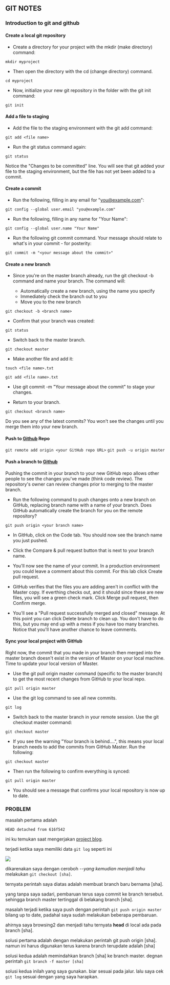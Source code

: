 ## GIT NOTES

### Introduction to git and github

#### Create a local git repository
- Create a directory for your project with the mkdir (make directory) command:

`mkdir myproject`

- Then open the directory with the cd (change directory) command.

`cd myproject`

- Now, initialize your new git repository in the folder with the git init command:

`git init`

#### Add a file to staging
- Add the file to the staging environment with the git add command:

`git add <file name>`

- Run the git status command again:

`git status`

Notice the "Changes to be committed" line. You will see that git added your file to the staging environment, but the file has not yet been added to a commit.

#### Create a commit
- Run the following, filling in any email for "you@example.com":

`git config --global user.email "you@example.com"`

- Run the following, filling in any name for "Your Name":

`git config --global user.name "Your Name"`

- Run the following git commit command. Your message should relate to what's in your commit - for posterity:

`git commit -m "<your message about the commit>"`


#### Create a new branch

- Since you're on the master branch already, run the git checkout -b command and name your branch. The command will:

    - Automatically create a new branch, using the name you specify
    - Immediately check the branch out to you
    - Move you to the new branch

`git checkout -b <branch name>`

- Confirm that your branch was created:

`git status`

- Switch back to the master branch.

`git checkout master`

- Make another file and add it:

`touch <file name>.txt`

`git add <file name>.txt`

- Use git commit -m "Your message about the commit" to stage your changes.

- Return to your branch.

`git checkout <branch name>`

Do you see any of the latest commits? You won't see the changes until you merge them into your new branch.


#### Push to [Github](https://github.com/riyanris) Repo

`git remote add origin <your GitHub repo URL>`
`git push -u origin master`


#### Push a branch to [Github](https://github.com/riyanris)

Pushing the commit in your branch to your new GitHub repo allows other people to see the changes you've made (think code review). The repository's owner can review changes prior to merging to the master branch.

- Run the following command to push changes onto a new branch on GitHub, replacing branch name with a name of your branch. Does GitHub automatically create the branch for you on the remote repository?

`git push origin <your branch name>`

- In GitHub, click on the Code tab. You should now see the branch name you just pushed.

- Click the Compare & pull request button that is next to your branch name.

- You'll now see the name of your commit. In a production environment you could leave a comment about this commit. For this lab click Create pull request.

- GitHub verifies that the files you are adding aren't in conflict with the Master copy. If everthing checks out, and it should since these are new files, you will see a green check mark. Click Merge pull request, then Confirm merge.

- You'll see a "Pull request successfully merged and closed" message. At this point you can click Delete branch to clean up. You don't have to do this, but you may end up with a mess if you have too many branches. Notice that you'll have another chance to leave comments.

#### Sync your local project with GitHub

Right now, the commit that you made in your branch then merged into the master branch doesn't exist in the version of Master on your local machine. Time to update your local version of Master.

- Use the git pull origin master command (specific to the master branch) to get the most recent changes from GitHub to your local repo.

`git pull origin master`

- Use the git log command to see all new commits.

`git log`

- Switch back to the master branch in your remote session. Use the git checkout master command:

`git checkout master`

- If you see the warning "Your branch is behind....", this means your local branch needs to add the commits from GitHub Master. Run the following:

`git checkout master`

- Then run the following to confirm everything is synced:

`git pull origin master`

- You should see a message that confirms your local repository is now up to date.

### PROBLEM

masalah pertama adalah 

`HEAD detached from 616f542`

ini ku temukan saat mengerjakan [project blog](https://s.id/riyan-blog).

terjadi ketika saya memiliki data `git log` seperti ini

![](https://i.ibb.co/SBWm2FK/image.png)

dikarenakan saya dengan ceroboh _--yang kemudian menjadi tahu_ melakukan `git checkout [sha]`.

ternyata perintah saya diatas adalah membuat branch baru bernama [sha].

yang tanpa saya sadari, pembaruan terus saya commit ke branch tersebut. sehingga branch master tertinggal di belakang branch [sha].

masalah terjadi ketika saya push dengan perintah `git push origin master` bilang up to date, padahal saya sudah melakukan beberapa pembaruan.

ahirnya saya browsing2 dan menjadi tahu ternyata **head** di local ada pada branch [sha].

solusi pertama adalah dengan melakukan perintah git push origin [sha]. namun ini harus digunakan terus karena branch terupdate adalah [sha]

solusi kedua adalah memindahkan branch [sha] ke branch master. degnan perintah `git branch -f master [sha]`

solusi kedua inilah yang saya gunakan. biar sesuai pada jalur. lalu saya cek `git log` sesuai dengan yang saya harapkan.





